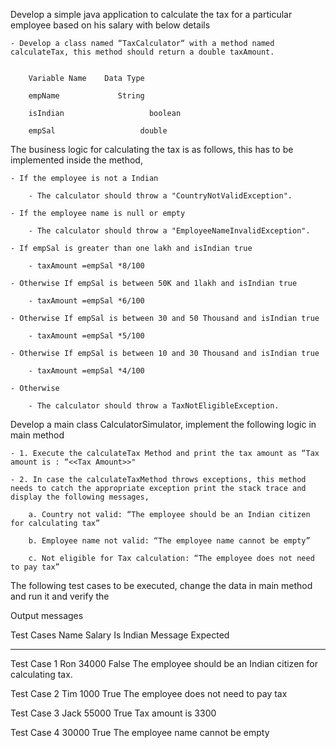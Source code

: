Develop a simple java application to calculate the tax for a particular employee based on his salary with below details

	- Develop a class named “TaxCalculator“ with a method named calculateTax, this method should return a double taxAmount.


		Variable Name    Data Type

		empName             String

		isIndian                   boolean

		empSal                   double



The business logic for calculating the tax is as follows, this has to be implemented inside the method,

	- If the employee is not a Indian

		- The calculator should throw a "CountryNotValidException".

	- If the employee name is null or empty

		- The calculator should throw a "EmployeeNameInvalidException".

	- If empSal is greater than one lakh and isIndian true

		- taxAmount =empSal *8/100

	- Otherwise If empSal is between 50K and 1lakh and isIndian true

		- taxAmount =empSal *6/100

	- Otherwise If empSal is between 30 and 50 Thousand and isIndian true

		- taxAmount =empSal *5/100

	- Otherwise If empSal is between 10 and 30 Thousand and isIndian true

		- taxAmount =empSal *4/100

	- Otherwise

		- The calculator should throw a TaxNotEligibleException.



Develop a main class CalculatorSimulator, implement the following logic in main method

	- 1. Execute the calculateTax Method and print the tax amount as “Tax amount is : “<<Tax Amount>>"

	- 2. In case the calculateTaxMethod throws exceptions, this method needs to catch the appropriate exception print the stack trace and display the following messages,

		a. Country not valid: “The employee should be an Indian citizen for calculating tax”

		b. Employee name not valid: “The employee name cannot be empty”

		c. Not eligible for Tax calculation: “The employee does not need to pay tax”



The following test cases to be executed, change the data in main method and run it and verify the



Output messages




Test Cases 	Name	   Salary 	Is Indian 		Message Expected

-----------------------------------------------------------------------------------

Test Case 1 	 Ron 	    34000 		False 		The employee should be an Indian citizen for calculating tax.

Test Case 2 	 Tim 	     1000 		        True 		The employee does not need to pay tax

Test Case 3 	 Jack 	     55000 		True 		Tax amount is 3300

Test Case 4 	 <empty>    30000 		True 		The employee name cannot be empty

